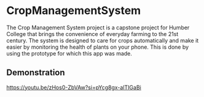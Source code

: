 # CropManagementSystem

The Crop Management System project is a capstone project for Humber College that brings the convenience of everyday farming to the 21st century. The system is designed to care for crops automatically 
and make it easier by monitoring the health of plants on your phone. This is done by using the prototype for which this app was made.

## Demonstration

https://youtu.be/zHos0-ZbVAw?si=pYcg8gx-alTIGaBi 
